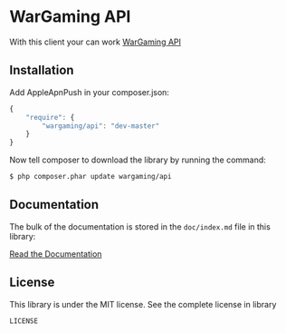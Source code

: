 WarGaming API
=============

With this client your can work [WarGaming API](https://ru.wargaming.net/developers/)

Installation
------------

Add AppleApnPush in your composer.json:

```js
{
    "require": {
        "wargaming/api": "dev-master"
    }
}
```

Now tell composer to download the library by running the command:

``` bash
$ php composer.phar update wargaming/api
```

Documentation
-------------

The bulk of the documentation is stored in the `doc/index.md` file in this library:

[Read the Documentation](doc/index.md)

License
-------

This library is under the MIT license. See the complete license in library

```
LICENSE
```